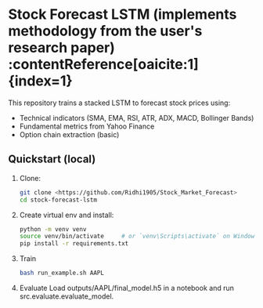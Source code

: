 # Stock Forecast LSTM (implements methodology from the user's research paper) :contentReference[oaicite:1]{index=1}

This repository trains a stacked LSTM to forecast stock prices using:
- Technical indicators (SMA, EMA, RSI, ATR, ADX, MACD, Bollinger Bands)
- Fundamental metrics from Yahoo Finance
- Option chain extraction (basic)

## Quickstart (local)
1. Clone:
   ```bash
   git clone <https://github.com/Ridhi1905/Stock_Market_Forecast>
   cd stock-forecast-lstm

2. Create virtual env and install:
   ```bash
   python -m venv venv
   source venv/bin/activate     # or `venv\Scripts\activate` on Windows
   pip install -r requirements.txt
3. Train
   ```bash
   bash run_example.sh AAPL
4. Evaluate
   Load outputs/AAPL/final_model.h5 in a notebook and run src.evaluate.evaluate_model.
